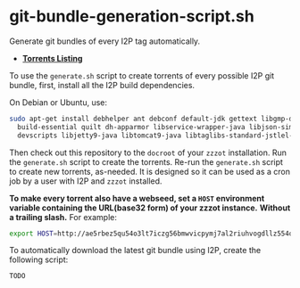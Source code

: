 # git-bundle-generation-script.sh

Generate git bundles of every I2P tag automatically.

 - **[Torrents Listing](TORRENTS.html)**

To use the `generate.sh` script to create torrents of every possible I2P git bundle,
first, install all the I2P build dependencies.

On Debian or Ubuntu, use:

```sh
sudo apt-get install debhelper ant debconf default-jdk gettext libgmp-dev po-debconf fakeroot \
  build-essential quilt dh-apparmor libservice-wrapper-java libjson-simple-java \
  devscripts libjetty9-java libtomcat9-java libtaglibs-standard-jstlel-java libgetopt-java git
```

Then check out this repository to the `docroot` of your `zzzot` installation.
Run the `generate.sh` script to create the torrents.
Re-run the `generate.sh` script to create new torrents, as-needed.
It is designed so it can be used as a cron job by a user with I2P and `zzzot` installed.

**To make every torrent also have a webseed, set a `HOST` environment variable containing the URL(base32 form) of your zzzot instance.**
**Without a trailing slash.**
For example:

```sh
export HOST=http://ae5rbez5qu54o3lt7iczg56bmwvicpymj7al2riuhvogdllz554q.b32.i2p
```

To automatically download the latest git bundle using I2P, create the following script:

```sh
TODO
```